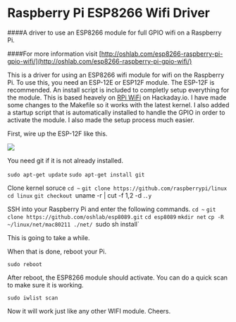 Raspberry Pi ESP8266 Wifi Driver
======
####A driver to use an ESP8266 module for full GPIO wifi on a Raspberry Pi.

####For more information visit [http://oshlab.com/esp8266-raspberry-pi-gpio-wifi/](http://oshlab.com/esp8266-raspberry-pi-gpio-wifi/)


This is a driver for using an ESP8266 wifi module for wifi on the Raspberry Pi. To use this, you need an ESP-12E or ESP12F module. The ESP-12F is recommended. An install script is included to completly setup everything for the module. This is based heavely on [RPi WiFi](https://hackaday.io/project/8678-rpi-wifi) on Hackaday.io. I have made some changes to the Makefile so it works with the latest kernel. I also added a startup script that is automatically installed to handle the GPIO in order to activate the module. I also made the setup process much easier. 

First, wire up the ESP-12F like this. 

![](http://oshlab.com/wp-content/uploads/2016/05/ESP-Pi-WiFi-wiring-1024x536.jpg)

You need git if it is not already installed. 

`sudo apt-get update`
`sudo apt-get install git`


Clone kernel soruce
`cd ~`
`git clone https://github.com/raspberrypi/linux`
`cd linux`
`git checkout `uname -r | cut -f 1,2 -d .`.y`

SSH into your Raspberry Pi and enter the following commands.
`cd ~`
`git clone https://github.com/oshlab/esp8089.git`
`cd esp8089`
`mkdir net`
`cp -R ~/linux/net/mac80211 ./net/
`sudo sh install`

This is going to take a while.

When that is done, reboot your Pi.

`sudo reboot`

After reboot, the ESP8266 module should activate. You can do a quick scan to make sure it is working.

`sudo iwlist scan`

Now it will work just like any other WIFI module. Cheers. 
